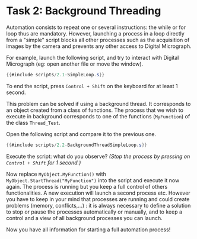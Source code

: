 # Task 2: Background Threading

Automation consists to repeat one or several instructions: the while or for loop
thus are mandatory. However, launching a process in a loop directly from a
"simple" script blocks all other processes such as the acquisition of images by
the camera and prevents any other access to Digital Micrograph.

For example, launch the following script, and try to interact with Digital
Micrograph (eg: open another file or move the window).

```java
{{#include scripts/2.1-SimpleLoop.s}}
```

To end the script, press `Control + Shift` on the keyboard for at least 1 second.

This problem can be solved if using a background thread. It corresponds to an
object created from a class of functions. The process that we wish to execute in
background corresponds to one of the functions (`MyFunction`) of the class
`Thread_Test`.

Open the following script and compare it to the previous one.

```java
{{#include scripts/2.2-BackgroundThreadSimpleLoop.s}}
```

Execute the script: what do you observe? *(Stop the process by pressing on
`Control + Shift` for 1 second.)*

Now replace `MyObject.MyFunction()` with `MyObject.StartThread("MyFunction")`
into the script and execute it now again. The process is running but you keep a
full control of others functionalities. A new execution will launch a second
process etc. However you have to keep in your mind that processes are running
and could create problems (memory, conflicts,…) : it is always necessary to
define a solution to stop or pause the processes automatically or manually, and
to keep a control and a view of all background processes you can launch.

Now you have all information for starting a full automation process!
